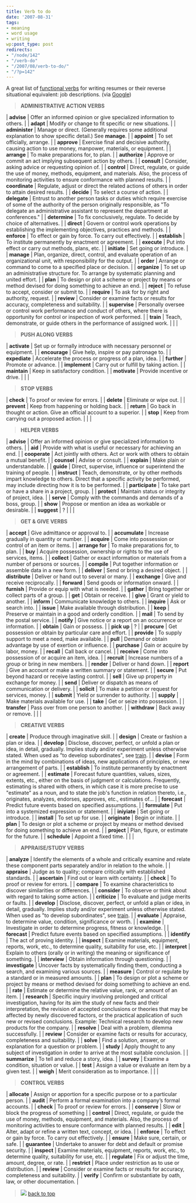 ```yaml
---
title: Verb to do
date: '2007-08-31'
tags:
- meaning
- word usage
- writing
wp:post_type: post
redirects:
- "/node/142"
- "/verb-do"
- "/2007/08/verb-to-do/"
- "/?p=142"
---
```


A great list of [functional verbs](http://www.college.ucla.edu/personnel/jobdesc/funcverbs.asp) for writing resumes or their reverse situational equivalent: job descriptions. (via [Google](http://www.google.com/search?q=writing+job+descriptions))

>

> **ADMINISTRATIVE ACTION VERBS**

| **advise** | Offer an informed opinion or give specialized information to others. |
| **adapt** | Modify or change to fit specific or new situations. |
| **administer** | Manage or direct. (Generally requires some additional explanation to show specific detail.) See **manage**. |
| **appoint** | To set officially, arrange. |
| **approve** | Exercise final and decisive authority, causing action to use money, manpower, materials, or equipment. |
| **arrange** | To make preparations for, to plan. |
| **authorize** | Approve or commit an act implying subsequent action by others. |
| **consult** | Consider, asking advice or requesting opinion of. |
| **control** | Direct, regulate, or guide the use of money, methods, equipment, and materials. Also, the process of monitoring activities to ensure conformance with planned results. |
| **coordinate** | Regulate, adjust or direct the related actions of others in order to attain desired results. |
| **decide** | To select a course of action. |
| **delegate** | Entrust to another person tasks or duties which require exercise of some of the authority of the person originally responsible, as "To delegate an administrative assistant to represent the department at conferences." |
| **determine** | To fix conclusively, regulate. To decide by choice of alternatives. |
| **direct** | Govern or control work operations by establishing the implementing objectives, practices and methods. |
| **enforce** | To effect or gain by force. To carry out effectively. |
| **establish** | To institute permanently by enactment or agreement. |
| **execute** | Put into effect or carry out methods, plans, etc. |
| **initiate** | Set going or introduce. |
| **manage** | Plan, organize, direct, control, and evaluate operation of an organizational unit, with responsibility for the output. |
| **order** | Arrange or command to come to a specified place or decision. |
| **organize** | To set up an administrative structure for. To arrange by systematic planning and united effort. |
| **plan** | To design or plot a scheme or project by means or method devised for doing something to achieve an end. |
| **reject** | To refuse to accept, consider or submit to. |
| **require** | To ask for by right and authority, request. |
| **review** | Consider or examine facts or results for accuracy, completeness and suitability. |
| **supervise** | Personally oversee or control work performance and conduct of others, where there is opportunity for control or inspection of work performed. |
| **train** | Teach, demonstrate, or guide others in the performance of assigned work. |
| |

> **PUSH ALONG VERBS**

| **activate** | Set up or formally introduce with necessary personnel or equipment. |
| **encourage** | Give help, inspire or pay patronage to. |
| **expediate** | Accelerate the process or progress of a plan, idea. |
| **further** | Promote or advance. |
| **implement** | Carry out or fulfill by taking action. |
| **maintain** | Keep in satisfactory condition. |
| **motivate** | Provide incentive or drive. |
| |

> **STOP VERBS**

| **check** | To proof or review for errors. |
| **delete** | Eliminate or wipe out. |
| **prevent** | Keep from happening or holding back. |
| **return** | Go back in thought or action. Give an official account to a superior. |
| **stop** | Keep from carrying out a proposed action. |
| |

> **HELPER VERBS**

| **advise** | Offer an informed opinion or give specialized information to others. |
| **aid** | Provide with what is useful or necessary for achieving an end. |
| **cooperate** | Act jointly with others. Act or work with others to obtain a mutual benefit. |
| **counsel** | Advise or consult. |
| **explain** | Make plain or understandable. |
| **guide** | Direct, supervise, influence or superintend the training of people. |
| **instruct** | Teach, demonstrate, or by other methods impart knowledge to others. Direct that a specific activity be performed, may include directing how it is to be performed. |
| **participate** | To take part or have a share in a project, group. |
| **protect** | Maintain status or integrity of project, idea. |
| **serve** | Comply with the commands and demands of a boss, group. |
| **show** | Propose or mention an idea as workable or desirable. |
| **suggest** | ? |
| |

> **GET & GIVE VERBS**

| **accept** | Give admittance or approval to. |
| **accumulate** | Increase gradually in quantity or number. |
| **acquire** | Come into possession or control of an item or items. |
| **arrange for** | To make preparations for, to plan. |
| **buy** | Acquire possession, ownership or rights to the use of services, items. |
| **collect** | Gather or exact information or materials from a number of persons or sources. |
| **compile** | Put together information or assemble data in a new form. |
| **deliver** | Send or bring a desired object. |
| **distribute** | Deliver or hand out to several or many. |
| **exchange** | Give and receive reciprocally. |
| **forward** | Send goods or information onward. |
| **furnish** | Provide or equip with what is needed. |
| **gather** | Bring together or collect parts of a group. |
| **get** | Obtain or receive. |
| **give** | Grant or yield to another. |
| **inform** | Communicate knowledge to others. |
| **inquire** | Ask or search into. |
| **issue** | Make available through distribution. |
| **keep** | Preserve or maintain in a good and orderly condition. |
| **mail** | To send by the postal service. |
| **notify** | Give notice or a report on an occurrence or information. |
| **obtain** | Gain or possess. |
| **pick up** | ? |
| **procure** | Get possession or obtain by particular care and effort. |
| **provide** | To supply support to meet a need, make available. |
| **pull** | Demand or obtain advantage by use of exertion or influence. |
| **purchase** | Gain or acquire by labor, money. |
| **recall** | Call back or cancel. |
| **receive** | Come into possession of or acquire an item, idea. |
| **recruit** | Increase numbers of a group or bring in new members. |
| **render** | Deliver or hand down. |
| **report** | Give an account or make a written summary or statement. |
| **secure** | Put beyond hazard or receive lasting control. |
| **sell** | Give up property in exchange for money. |
| **send** | Deliver or dispatch as means of communication or delivery. |
| **solicit** | To make a petition or request for services, money. |
| **submit** | Yield or surrender to authority. |
| **supply** | Make materials available for use. |
| **take** | Get or seize into possession. |
| **transfer** | Pass over from one person to another. |
| **withdraw** | Back away or remove. |
| |

> **CREATIVE VERBS**

| **create** | Produce through imaginative skill. |
| **design** | Create or fashion a plan or idea. |
| **develop** | Disclose, discover, perfect, or unfold a plan or idea, in detail, gradually. Implies study and/or experiment unless otherwise stated. When used as "to develop subordinates", see [train](http://www.college.ucla.edu/personnel/jobdesc/funcverbs.asp#trn). |
| **devise** | Form in the mind by combinations of ideas, new applications of principles, or new arrangement of parts. |
| **establish** | To institute permanently by enactment or agreement. |
| **estimate** | Forecast future quantities, values, sizes, extents, etc., either on the basis of judgment or calculations. Frequently, estimating is shared with others, in which case it is more precise to use "estimate" as a noun, and to state the job's function in relation thereto, i.e., originates, analyzes, endorses, approves, etc., estimates of... |
| **forecast** | Predict future events based on specified assumptions. |
| **formulate** | Put into a systemized expression or statement. |
| **iniyiate** | Set going or introduce. |
| **install** | To set up for use. |
| **originate** | Begin or initiate. |
| **plan** | To design or plot a scheme or project by means or method devised for doing something to achieve an end. |
| **project** | Plan, figure, or estimate for the future. |
| **schedule** | Appoint a fixed time. |
| |

> **APPRAISE/STUDY VERBS**

| **analyze** | Identify the elements of a whole and critically examine and relate these component parts separately and/or in relation to the whole. |
| **appraise** | Judge as to quality; compare critically with established standards. |
| **ascertain** | Find out or learn with certainty. |
| **check** | To proof or review for errors. |
| **compare** | To examine characteristics to discover similarities or differences. |
| **consider** | To observe or think about with regard to taking some action. |
| **criticize** | To evaluate and judge merits or faults. |
| **develop** | Disclose, discover, perfect, or unfold a plan or idea, in detail, gradually. Implies study and/or experiment unless otherwise stated. When used as "to develop subordinates", see [train](http://www.college.ucla.edu/personnel/jobdesc/funcverbs.asp#trn). |
| **evaluate** | Appraise, to determine value, condition, significance or worth. |
| **examine** | Investigate in order to determine progress, fitness or knowledge. |
| **forecast** | Predict future events based on specified assumptions. |
| **identify** | The act of proving identity. |
| **inspect** | Examine materials, equipment, reports, work, etc., to determine quality, suitability for use, etc. |
| **interpret** | Explain to others (orally or in writing) the meaning or significance of something. |
| **interview** | Obtain information through questioning. |
| **investigate** | Uncover facts by systematically finding them, conducting a search, and examining various sources. |
| **measure** | Control or regulate by a standard or in measured amounts. |
| **plan** | To design or plot a scheme or project by means or method devised for doing something to achieve an end. |
| **rate** | Estimate or determine the relative value, rank, or amount of an item. |
| **research** | Specific inquiry involving prolonged and critical investigation, having for its aim the study of new facts and their interpretation, the revision of accepted conclusions or theories that may be affected by newly discovered factors, or the practical application of such new or revised conclusions. Example: Technical research to develop new products for the company. |
| **resolve** | Deal with a problem, dilemma successfully. |
| **review** | Consider or examine facts or results for accuracy, completeness and suitability. |
| **solve** | Find a solution, answer, or explanation for a question or problem. |
| **study** | Apply thought to any subject of investigation in order to arrive at the most suitable conclusion. |
| **summarize** | To tell and reduce a story, idea. |
| **survey** | Examine a condition, situation or value. |
| **test** | Assign a value or evaluate an item by a given test. |
| **weigh** | Merit consideration as to importance. |
| |

> **CONTROL VERBS**

| **allocate** | Assign or apportion for a specific purpose or to a particular person. |
| **audit** | Perform a formal examination into a company’s formal accounts. |
| **check** | To proof or review for errors. |
| **conserve** | Slow or block the progress of something |
| **control** | Direct, regulate, or guide the use of money, methods, equipment, and materials. Also, the process of monitoring activities to ensure conformance with planned results. |
| **edit** | Alter, adapt or refine a written text, concept, or idea. |
| **enforce** | To effect or gain by force. To carry out effectively. |
| **ensure** | Make sure, certain, or safe. |
| **guarantee** | Undertake to answer for debt and default or promise security. |
| **inspect** | Examine materials, equipment, reports, work, etc., to determine quality, suitability for use, etc. |
| **regulate** | Fix or adjust the time, amount, degree, or rate. |
| **restrict** | Place under restriction as to use or distribution. |
| **review** | Consider or examine facts or results for accuracy, completeness and suitability. |
| **verify** | Confirm or substantiate by oath, law, or other documentation. |

> ![](http://www.college.ucla.edu/personnel/images/arrow2.gif) [back to top](http://www.college.ucla.edu/personnel/jobdesc/funcverbs.asp#top)

